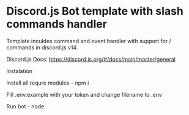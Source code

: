 # Discord.js Bot template with slash commands handler
Template inculdes command and event handler with support for / commands in discord.js v14.


Discord.js Docs: https://discord.js.org/#/docs/main/master/general

Instalation

Install all requre modules - npm i

Fill .env.example with your token and change filename to .env

Run bot - node .
